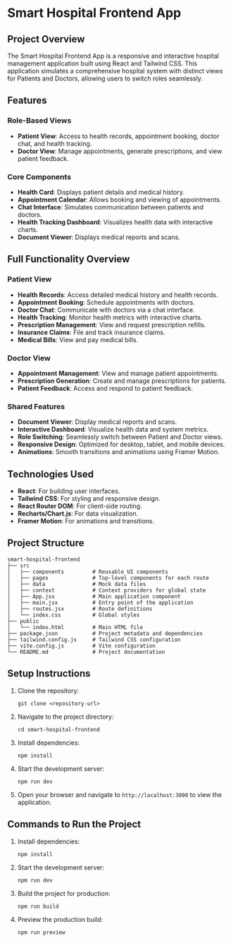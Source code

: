 # Smart Hospital Frontend App

## Project Overview

The Smart Hospital Frontend App is a responsive and interactive hospital management application built using React and Tailwind CSS. This application simulates a comprehensive hospital system with distinct views for Patients and Doctors, allowing users to switch roles seamlessly.

## Features

### Role-Based Views

- **Patient View**: Access to health records, appointment booking, doctor chat, and health tracking.
- **Doctor View**: Manage appointments, generate prescriptions, and view patient feedback.

### Core Components

- **Health Card**: Displays patient details and medical history.
- **Appointment Calendar**: Allows booking and viewing of appointments.
- **Chat Interface**: Simulates communication between patients and doctors.
- **Health Tracking Dashboard**: Visualizes health data with interactive charts.
- **Document Viewer**: Displays medical reports and scans.

## Full Functionality Overview

### Patient View

- **Health Records**: Access detailed medical history and health records.
- **Appointment Booking**: Schedule appointments with doctors.
- **Doctor Chat**: Communicate with doctors via a chat interface.
- **Health Tracking**: Monitor health metrics with interactive charts.
- **Prescription Management**: View and request prescription refills.
- **Insurance Claims**: File and track insurance claims.
- **Medical Bills**: View and pay medical bills.

### Doctor View

- **Appointment Management**: View and manage patient appointments.
- **Prescription Generation**: Create and manage prescriptions for patients.
- **Patient Feedback**: Access and respond to patient feedback.

### Shared Features

- **Document Viewer**: Display medical reports and scans.
- **Interactive Dashboard**: Visualize health data and system metrics.
- **Role Switching**: Seamlessly switch between Patient and Doctor views.
- **Responsive Design**: Optimized for desktop, tablet, and mobile devices.
- **Animations**: Smooth transitions and animations using Framer Motion.

## Technologies Used

- **React**: For building user interfaces.
- **Tailwind CSS**: For styling and responsive design.
- **React Router DOM**: For client-side routing.
- **Recharts/Chart.js**: For data visualization.
- **Framer Motion**: For animations and transitions.

## Project Structure

```
smart-hospital-frontend
├── src
│   ├── components         # Reusable UI components
│   ├── pages              # Top-level components for each route
│   ├── data               # Mock data files
│   ├── context            # Context providers for global state
│   ├── App.jsx            # Main application component
│   ├── main.jsx           # Entry point of the application
│   ├── routes.jsx         # Route definitions
│   └── index.css          # Global styles
├── public
│   └── index.html         # Main HTML file
├── package.json           # Project metadata and dependencies
├── tailwind.config.js     # Tailwind CSS configuration
├── vite.config.js         # Vite configuration
└── README.md              # Project documentation
```

## Setup Instructions

1. Clone the repository:
   ```
   git clone <repository-url>
   ```
2. Navigate to the project directory:
   ```
   cd smart-hospital-frontend
   ```
3. Install dependencies:
   ```
   npm install
   ```
4. Start the development server:
   ```
   npm run dev
   ```
5. Open your browser and navigate to `http://localhost:3000` to view the application.

## Commands to Run the Project

1. Install dependencies:
   ```
   npm install
   ```
2. Start the development server:
   ```
   npm run dev
   ```
3. Build the project for production:
   ```
   npm run build
   ```
4. Preview the production build:
   ```
   npm run preview
   ```
